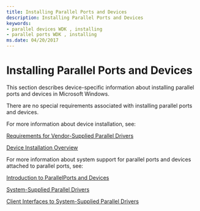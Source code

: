 ```yaml
---
title: Installing Parallel Ports and Devices
description: Installing Parallel Ports and Devices
keywords:
- parallel devices WDK , installing
- parallel ports WDK , installing
ms.date: 04/20/2017
---
```


# Installing Parallel Ports and Devices





This section describes device-specific information about installing parallel ports and devices in Microsoft Windows.

There are no special requirements associated with installing parallel ports and devices.

For more information about device installation, see:

[Requirements for Vendor-Supplied Parallel Drivers](requirements-for-vendor-supplied-parallel-drivers.md)

[Device Installation Overview](../install/overview-of-device-and-driver-installation.md)

For more information about system support for parallel ports and devices attached to parallel ports, see:

[Introduction to ParallelPorts and Devices](introduction-to-parallel-ports-and-devices.md)

[System-Supplied Parallel Drivers](system-supplied-parallel-drivers.md)

[Client Interfaces to System-Supplied Parallel Drivers](/windows-hardware/drivers/ddi/_parports)

 

